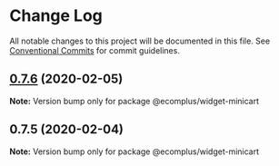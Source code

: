 # Change Log

All notable changes to this project will be documented in this file.
See [Conventional Commits](https://conventionalcommits.org) for commit guidelines.

## [0.7.6](https://github.com/ecomclub/storefront/compare/@ecomplus/widget-minicart@0.7.5...@ecomplus/widget-minicart@0.7.6) (2020-02-05)

**Note:** Version bump only for package @ecomplus/widget-minicart





## 0.7.5 (2020-02-04)

**Note:** Version bump only for package @ecomplus/widget-minicart
